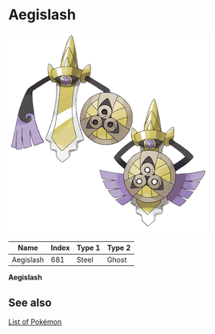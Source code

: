 # Aegislash


![Aegislash](images/681.png)

| **Name** | **Index** | **Type 1** | **Type 2** |
|----|----|----|----|
| Aegislash | 681 | Steel | Ghost  |

**Aegislash** 

## See also

[List of Pokémon](../pokemon.md)
